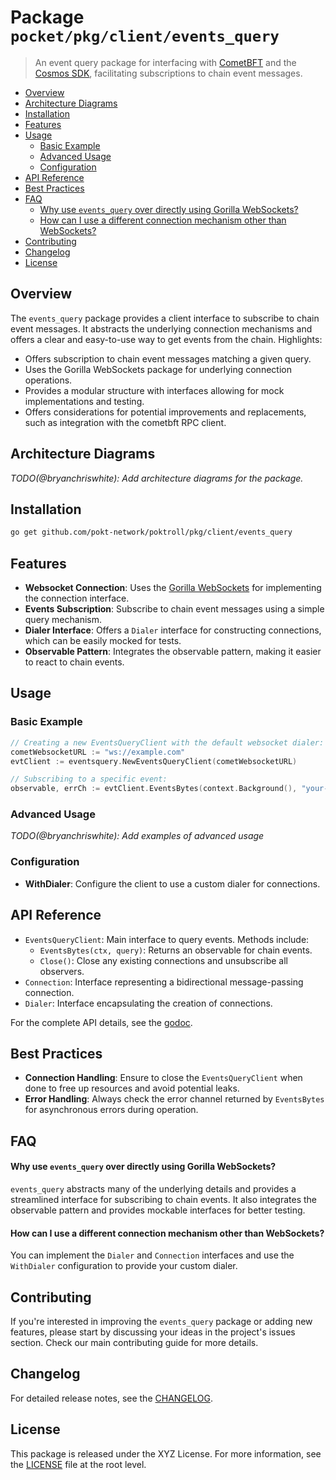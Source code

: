 # Package `pocket/pkg/client/events_query` <!-- omit in toc -->

> An event query package for interfacing with [CometBFT](https://cometbft.com/) and the [Cosmos SDK](https://v1.cosmos.network/sdk), facilitating subscriptions to chain event messages.

- [Overview](#overview)
- [Architecture Diagrams](#architecture-diagrams)
- [Installation](#installation)
- [Features](#features)
- [Usage](#usage)
  - [Basic Example](#basic-example)
  - [Advanced Usage](#advanced-usage)
  - [Configuration](#configuration)
- [API Reference](#api-reference)
- [Best Practices](#best-practices)
- [FAQ](#faq)
    - [Why use `events_query` over directly using Gorilla WebSockets?](#why-use-events_query-over-directly-using-gorilla-websockets)
    - [How can I use a different connection mechanism other than WebSockets?](#how-can-i-use-a-different-connection-mechanism-other-than-websockets)
- [Contributing](#contributing)
- [Changelog](#changelog)
- [License](#license)

## Overview

The `events_query` package provides a client interface to subscribe to chain event messages. It abstracts the underlying connection mechanisms and offers a clear and easy-to-use way to get events from the chain. Highlights:

- Offers subscription to chain event messages matching a given query.
- Uses the Gorilla WebSockets package for underlying connection operations.
- Provides a modular structure with interfaces allowing for mock implementations and testing.
- Offers considerations for potential improvements and replacements, such as integration with the cometbft RPC client.

## Architecture Diagrams

_TODO(@bryanchriswhite): Add architecture diagrams for the package._

## Installation

```bash
go get github.com/pokt-network/poktroll/pkg/client/events_query
```

## Features

- **Websocket Connection**: Uses the [Gorilla WebSockets](https://github.com/gorilla/websocket) for implementing the connection interface.
- **Events Subscription**: Subscribe to chain event messages using a simple query mechanism.
- **Dialer Interface**: Offers a `Dialer` interface for constructing connections, which can be easily mocked for tests.
- **Observable Pattern**: Integrates the observable pattern, making it easier to react to chain events.

## Usage

### Basic Example

```go
// Creating a new EventsQueryClient with the default websocket dialer:
cometWebsocketURL := "ws://example.com"
evtClient := eventsquery.NewEventsQueryClient(cometWebsocketURL)

// Subscribing to a specific event:
observable, errCh := evtClient.EventsBytes(context.Background(), "your-query-string")
```

### Advanced Usage

_TODO(@bryanchriswhite): Add examples of advanced usage_

### Configuration

- **WithDialer**: Configure the client to use a custom dialer for connections.

## API Reference

- `EventsQueryClient`: Main interface to query events. Methods include:
  - `EventsBytes(ctx, query)`: Returns an observable for chain events.
  - `Close()`: Close any existing connections and unsubscribe all observers.
- `Connection`: Interface representing a bidirectional message-passing connection.
- `Dialer`: Interface encapsulating the creation of connections.

For the complete API details, see the [godoc](https://pkg.go.dev/github.com/pokt-network/poktroll/pkg/client/events_query).

## Best Practices

- **Connection Handling**: Ensure to close the `EventsQueryClient` when done to free up resources and avoid potential leaks.
- **Error Handling**: Always check the error channel returned by `EventsBytes` for asynchronous errors during operation.

## FAQ

#### Why use `events_query` over directly using Gorilla WebSockets?

`events_query` abstracts many of the underlying details and provides a streamlined interface for subscribing to chain events. It also integrates the observable pattern and provides mockable interfaces for better testing.

#### How can I use a different connection mechanism other than WebSockets?

You can implement the `Dialer` and `Connection` interfaces and use the `WithDialer` configuration to provide your custom dialer.

## Contributing

If you're interested in improving the `events_query` package or adding new features, please start by discussing your ideas in the project's issues section. Check our main contributing guide for more details.

## Changelog

For detailed release notes, see the [CHANGELOG](../CHANGELOG.md).

## License

This package is released under the XYZ License. For more information, see the [LICENSE](../LICENSE) file at the root level.
